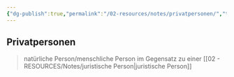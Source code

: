 ```yaml
---
{"dg-publish":true,"permalink":"/02-resources/notes/privatpersonen/","tags":["bwl"],"noteIcon":"","updated":"2024-06-10T02:02:17.763+02:00"}
---
```


## Privatpersonen 
> natürliche Person/menschliche Person im Gegensatz zu einer [[02 - RESOURCES/Notes/juristische Person\|juristische Person]]

